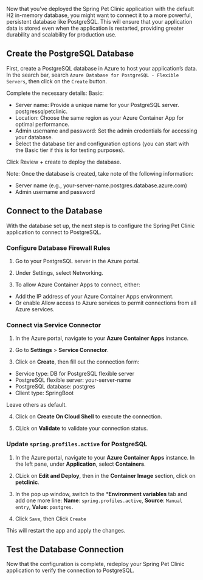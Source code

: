 Now that you’ve deployed the Spring Pet Clinic application with the default H2 in-memory database, you might want to connect it to a more powerful, persistent database like PostgreSQL. This will ensure that your application data is stored even when the application is restarted, providing greater durability and scalability for production use.

## Create the PostgreSQL Database
First, create a PostgreSQL database in Azure to host your application’s data. In the search bar, search `Azure Database for PostgreSQL - Flexible Servers`, then click on the `Create` button.

Complete the necessary details:
Basic:
- Server name: Provide a unique name for your PostgreSQL server. postgressqlpetclinic.
- Location: Choose the same region as your Azure Container App for optimal performance.
- Admin username and password: Set the admin credentials for accessing your database.
- Select the database tier and configuration options (you can start with the Basic tier if this is for testing purposes).

Click Review + create to deploy the database.

Note: Once the database is created, take note of the following information:

- Server name (e.g., your-server-name.postgres.database.azure.com)
- Admin username and password


## Connect to the Database
With the database set up, the next step is to configure the Spring Pet Clinic application to connect to PostgreSQL.

### Configure Database Firewall Rules

1. Go to your PostgreSQL server in the Azure portal.

2. Under Settings, select Networking.

3. To allow Azure Container Apps to connect, either:
 - Add the IP address of your Azure Container Apps environment.
 - Or enable Allow access to Azure services to permit connections from all Azure services.

### Connect via Service Connector

1. In the Azure portal, navigate to your **Azure Container Apps** instance.

2. Go to **Settings** > **Service Connector**.

3. Click on **Create**, then fill out the connection form:
 - Service type: DB for PostgreSQL flexible server
 - PostgreSQL flexible server: your-server-name
 - PostgreSQL database: postgres
 - Client type: SpringBoot

Leave others as default.

4. Click on **Create On Cloud Shell** to execute the connection.

5. CLick on **Validate** to validate your connection status.

### Update `spring.profiles.active` for PostgreSQL

1. In the Azure portal, navigate to your **Azure Container Apps** instance. In the left pane, under **Application**, select **Containers**.

2. CLick on **Edit and Deploy**, then in the **Container Image** section, click on **petclinic**.

3. In the pop up window, switch to the ***Environment variables** tab and add one more line: **Name**: `spring.profiles.active`, **Source**: `Manual entry`, **Value**: `postgres`.

4. Click `Save`, then Click `Create`

This will restart the app and apply the changes.


## Test the Database Connection

Now that the configuration is complete, redeploy your Spring Pet Clinic application to verify the connection to PostgreSQL.

